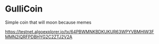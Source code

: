 # GulliCoin
Simple coin that will moon because memes

https://testnet.algoexplorer.io/tx/64PBWMNKBDKUKUR63WPYVBMHIW3FMMN2IQRFPDBHYG2C2ZTJ2V2A
